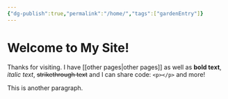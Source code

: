 ```yaml
---
{"dg-publish":true,"permalink":"/home/","tags":["gardenEntry"]}
---
```



# Welcome to My Site!
Thanks for visiting. I have [[other pages\|other pages]] as well as **bold text**, *italic text*, ~~strikethrough text~~ and I can share code: `<p></p>` and more!

This is another paragraph.